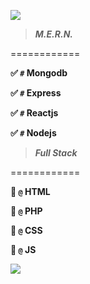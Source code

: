 ![](https://visitor-badge.glitch.me/badge?page_id=MDQ6VXNlcjg5MzA4Njgy.MDQ6VXNlcjg5MzA4Njgy)

> ***M.E.R.N.***

============

**:white_check_mark: `#` Mongodb**

**:white_check_mark: `#` Express**

**:white_check_mark: `#` Reactjs**

**:white_check_mark: `#` Nodejs**

> ***Full Stack***

============

**:rocket: `@` HTML**

**:rocket: `@` PHP**

**:rocket: `@` CSS**

**:rocket: `@` JS**

![](https://github-readme-stats.vercel.app/api?username=EXA-Hub&count_private=true&show_icons=true&theme=react)
